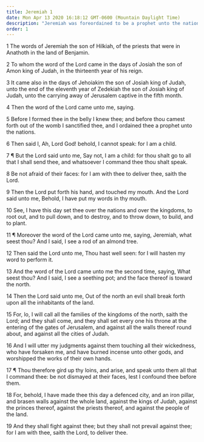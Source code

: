 ```yaml
---
title: Jeremiah 1
date: Mon Apr 13 2020 16:18:12 GMT-0600 (Mountain Daylight Time)
description: "Jeremiah was foreordained to be a prophet unto the nations—He is called as a mortal to declare the word of the Lord."
order: 1
---
```


1 The words of Jeremiah the son of Hilkiah, of the priests that were in Anathoth in the land of Benjamin.

2 To whom the word of the Lord came in the days of Josiah the son of Amon king of Judah, in the thirteenth year of his reign.

3 It came also in the days of Jehoiakim the son of Josiah king of Judah, unto the end of the eleventh year of Zedekiah the son of Josiah king of Judah, unto the carrying away of Jerusalem captive in the fifth month.

4 Then the word of the Lord came unto me, saying.

5 Before I formed thee in the belly I knew thee; and before thou camest forth out of the womb I sanctified thee, and I ordained thee a prophet unto the nations.

6 Then said I, Ah, Lord God! behold, I cannot speak: for I am a child.

7 ¶ But the Lord said unto me, Say not, I am a child: for thou shalt go to all that I shall send thee, and whatsoever I command thee thou shalt speak.

8 Be not afraid of their faces: for I am with thee to deliver thee, saith the Lord.

9 Then the Lord put forth his hand, and touched my mouth. And the Lord said unto me, Behold, I have put my words in thy mouth.

10 See, I have this day set thee over the nations and over the kingdoms, to root out, and to pull down, and to destroy, and to throw down, to build, and to plant.

11 ¶ Moreover the word of the Lord came unto me, saying, Jeremiah, what seest thou? And I said, I see a rod of an almond tree.

12 Then said the Lord unto me, Thou hast well seen: for I will hasten my word to perform it.

13 And the word of the Lord came unto me the second time, saying, What seest thou? And I said, I see a seething pot; and the face thereof is toward the north.

14 Then the Lord said unto me, Out of the north an evil shall break forth upon all the inhabitants of the land.

15 For, lo, I will call all the families of the kingdoms of the north, saith the Lord; and they shall come, and they shall set every one his throne at the entering of the gates of Jerusalem, and against all the walls thereof round about, and against all the cities of Judah.

16 And I will utter my judgments against them touching all their wickedness, who have forsaken me, and have burned incense unto other gods, and worshipped the works of their own hands.

17 ¶ Thou therefore gird up thy loins, and arise, and speak unto them all that I command thee: be not dismayed at their faces, lest I confound thee before them.

18 For, behold, I have made thee this day a defenced city, and an iron pillar, and brasen walls against the whole land, against the kings of Judah, against the princes thereof, against the priests thereof, and against the people of the land.

19 And they shall fight against thee; but they shall not prevail against thee; for I am with thee, saith the Lord, to deliver thee.
